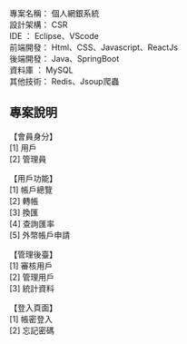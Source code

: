 專案名稱： 個人網銀系統  
設計架構： CSR  
IDE    ： Eclipse、VScode  
前端開發： Html、CSS、Javascript、ReactJs  
後端開發： Java、SpringBoot    
資料庫  ： MySQL  
其他技術： Redis、Jsoup爬蟲  
  
專案說明  
----------------------------------------------  
【會員身分】  
   [1] 用戶  
   [2] 管理員  
  
【用戶功能】  
   [1] 帳戶總覽  
   [2] 轉帳  
   [3] 換匯  
   [4] 查詢匯率  
   [5] 外幣帳戶申請  
        
【管理後臺】  
   [1] 審核用戶  
   [2] 管理用戶  
   [3] 統計資料  
  
【登入頁面】  
   [1] 帳密登入  
   [2] 忘記密碼  



    
